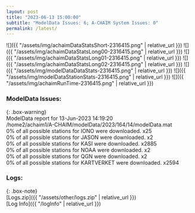 ```yaml
---
layout: post
title: "2023-06-13 15:00:00"
subtitle: "ModelData Issues: 6; A-CHAIM System Issues: 0"
permalink: /latest/
---
```


![]({{ "/assets/img/achaimDataStatsShort-2316415.png" | relative_url }})
![]({{ "/assets/img/achaimDataStatsLong00-2316415.png" | relative_url }})
![]({{ "/assets/img/achaimDataStatsLong01-2316415.png" | relative_url }})
![]({{ "/assets/img/achaimDataStatsLong02-2316415.png" | relative_url }})
![]({{ "/assets/img/modelDataDataStats-2316415.png" | relative_url }})
![]({{ "/assets/img/modelDataStationStats-2316415.png" | relative_url }})
![]({{ "/assets/img/achaimRunTime-2316415.png" | relative_url }})


### ModelData Issues:  
  
{: .box-warning}  
 ModelData report for 13-Jun-2023 14:19:20   
 /home2/achaim1/A-CHAIM/modelData/2023/164/14/modelData.mat   
 0% of all possible stations for IONO were downloaded. x25   
 0% of all possible stations for JASON were downloaded. x2   
 0% of all possible stations for KASI were downloaded. x2885   
 0% of all possible stations for NOAA were downloaded. x2   
 0% of all possible stations for QGN were downloaded. x2   
 0% of all possible stations for KARTVERKET were downloaded. x2594   
  


### Logs:  
  
{: .box-note}  
[Logs.zip]({{ "/assets/other/logs.zip" | relative_url }})  
[Log Info]({{ "/logInfo" | relative_url }})  
